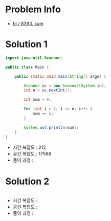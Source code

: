 # Problem Info

- [bj / 8393. sum](https://www.acmicpc.net/problem/8393)

# Solution 1

```java
import java.util.Scanner;

public class Main {

    public static void main(String[] args) {

        Scanner sc = new Scanner(System.in);
        int n = sc.nextInt();

        int sum = 0;

        for (int i = 1; i <= n; i++) {
            sum += i;
        }

        System.out.println(sum);
    }
}

```

- 시간 복잡도 : 212
- 공간 복잡도 : 17568
- 풀이 과정 :

# Solution 2

```java

```

- 시간 복잡도 :
- 공간 복잡도 :
- 풀이 과정 : 
